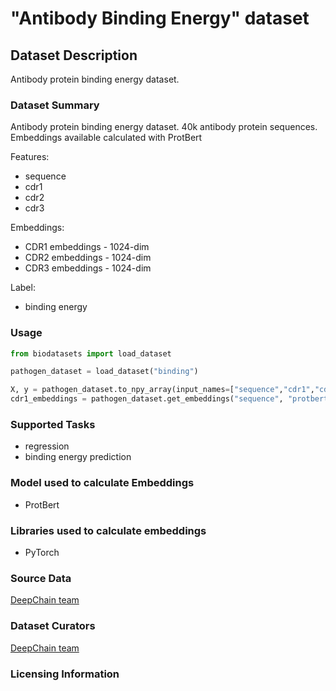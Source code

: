 # "Antibody Binding Energy" dataset


## Dataset Description
Antibody protein binding energy dataset.

### Dataset Summary

Antibody protein binding energy dataset. 40k antibody protein sequences. Embeddings available calculated with ProtBert

Features:
 - sequence
 - cdr1
 - cdr2
 - cdr3


Embeddings:
 - CDR1 embeddings - 1024-dim
 - CDR2 embeddings - 1024-dim
 - CDR3 embeddings - 1024-dim

Label:
 - binding energy

### Usage
```python
from biodatasets import load_dataset

pathogen_dataset = load_dataset("binding")

X, y = pathogen_dataset.to_npy_array(input_names=["sequence","cdr1","cdr2","cdr3"], target_names=["binding"])
cdr1_embeddings = pathogen_dataset.get_embeddings("sequence", "protbert", "cdr1")
```

### Supported Tasks
 - regression
 - binding energy prediction

### Model used to calculate Embeddings
 - ProtBert

### Libraries used to calculate embeddings
 - PyTorch


### Source Data

<!-- [Uniprot](https://www.uniprot.org/) -->
[DeepChain team](https://deepchain.bio)

### Dataset Curators

[DeepChain team](https://deepchain.bio)

### Licensing Information
<!-- [Creative Commons Attribution (CC BY 4.0)](https://www.uniprot.org/help/license)  -->
